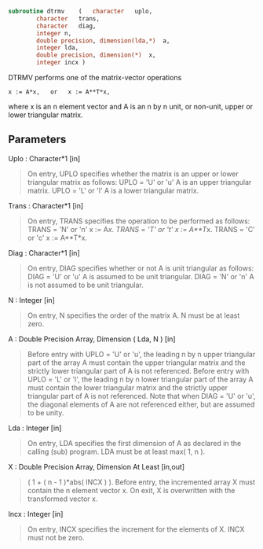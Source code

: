 ```fortran
subroutine dtrmv	(	character	uplo,
		character	trans,
		character	diag,
		integer	n,
		double precision, dimension(lda,*)	a,
		integer	lda,
		double precision, dimension(*)	x,
		integer	incx )
```

 DTRMV  performs one of the matrix-vector operations

    x := A*x,   or   x := A**T*x,

 where x is an n element vector and  A is an n by n unit, or non-unit,
 upper or lower triangular matrix.

## Parameters
Uplo : Character*1 [in]
> On entry, UPLO specifies whether the matrix is an upper or
> lower triangular matrix as follows:
> UPLO = 'U' or 'u'   A is an upper triangular matrix.
> UPLO = 'L' or 'l'   A is a lower triangular matrix.

Trans : Character*1 [in]
> On entry, TRANS specifies the operation to be performed as
> follows:
> TRANS = 'N' or 'n'   x := A*x.
> TRANS = 'T' or 't'   x := A**T*x.
> TRANS = 'C' or 'c'   x := A**T*x.

Diag : Character*1 [in]
> On entry, DIAG specifies whether or not A is unit
> triangular as follows:
> DIAG = 'U' or 'u'   A is assumed to be unit triangular.
> DIAG = 'N' or 'n'   A is not assumed to be unit
> triangular.

N : Integer [in]
> On entry, N specifies the order of the matrix A.
> N must be at least zero.

A : Double Precision Array, Dimension ( Lda, N ) [in]
> Before entry with  UPLO = 'U' or 'u', the leading n by n
> upper triangular part of the array A must contain the upper
> triangular matrix and the strictly lower triangular part of
> A is not referenced.
> Before entry with UPLO = 'L' or 'l', the leading n by n
> lower triangular part of the array A must contain the lower
> triangular matrix and the strictly upper triangular part of
> A is not referenced.
> Note that when  DIAG = 'U' or 'u', the diagonal elements of
> A are not referenced either, but are assumed to be unity.

Lda : Integer [in]
> On entry, LDA specifies the first dimension of A as declared
> in the calling (sub) program. LDA must be at least
> max( 1, n ).

X : Double Precision Array, Dimension At Least [in,out]
> ( 1 + ( n - 1 )*abs( INCX ) ).
> Before entry, the incremented array X must contain the n
> element vector x. On exit, X is overwritten with the
> transformed vector x.

Incx : Integer [in]
> On entry, INCX specifies the increment for the elements of
> X. INCX must not be zero.

